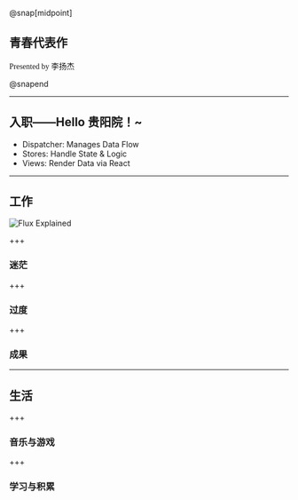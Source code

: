 @snap[midpoint]
<h2 style="font-family:'STXinwei';">青春代表作</h2> 
<p style="font-family:'STXinwei';">Presented by 李扬杰</p>
@snapend

---

## 入职——Hello 贵阳院！~

- Dispatcher: Manages Data Flow
- Stores: Handle State & Logic
- Views: Render Data via React

---

## 工作
![Flux Explained](https://facebook.github.io/flux/img/flux-simple-f8-diagram-explained-1300w.png)

+++

### 迷茫

+++

### 过度

+++

### 成果

---

## 生活

+++

### 音乐与游戏

+++

### 学习与积累